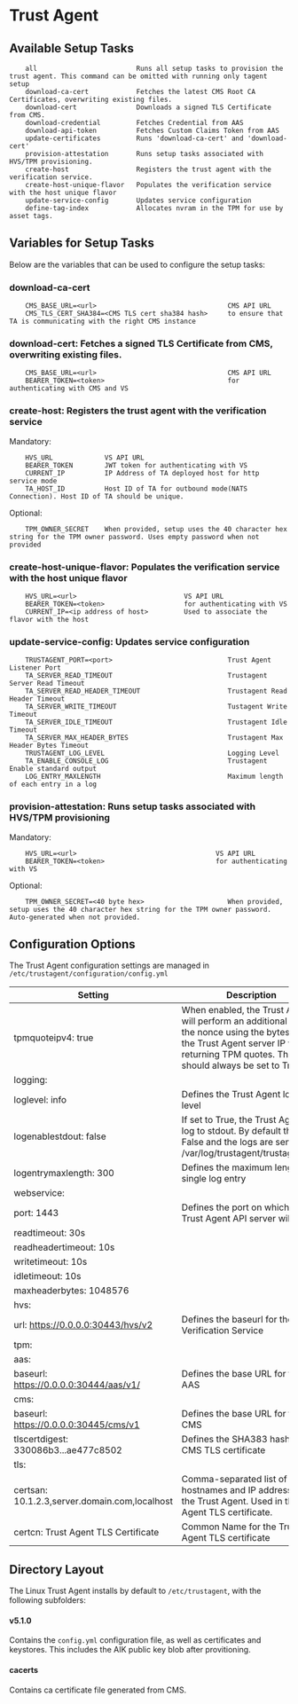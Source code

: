 # Trust Agent

## Available Setup Tasks

```
    all                         Runs all setup tasks to provision the trust agent. This command can be omitted with running only tagent setup
    download-ca-cert            Fetches the latest CMS Root CA Certificates, overwriting existing files.
    download-cert               Downloads a signed TLS Certificate from CMS.
    download-credential         Fetches Credential from AAS
    download-api-token          Fetches Custom Claims Token from AAS
    update-certificates         Runs 'download-ca-cert' and 'download-cert'
    provision-attestation       Runs setup tasks associated with HVS/TPM provisioning.
    create-host                 Registers the trust agent with the verification service.
    create-host-unique-flavor   Populates the verification service with the host unique flavor
    update-service-config       Updates service configuration
    define-tag-index            Allocates nvram in the TPM for use by asset tags.
```

## Variables for Setup Tasks

Below are the variables that can be used to configure the setup tasks:

### download-ca-cert

```
    CMS_BASE_URL=<url>                                 CMS API URL
    CMS_TLS_CERT_SHA384=<CMS TLS cert sha384 hash>     to ensure that TA is communicating with the right CMS instance
```

### download-cert: Fetches a signed TLS Certificate from CMS, overwriting existing files.

```
    CMS_BASE_URL=<url>                                 CMS API URL
    BEARER_TOKEN=<token>                               for authenticating with CMS and VS
```

### create-host: Registers the trust agent with the verification service

Mandatory:

```
	HVS_URL             VS API URL
	BEARER_TOKEN        JWT token for authenticating with VS
	CURRENT_IP          IP Address of TA deployed host for http service mode
	TA_HOST_ID          Host ID of TA for outbound mode(NATS Connection). Host ID of TA should be unique.
```

Optional:

```
    TPM_OWNER_SECRET    When provided, setup uses the 40 character hex string for the TPM owner password. Uses empty password when not provided
```

### create-host-unique-flavor: Populates the verification service with the host unique flavor

```
    HVS_URL=<url>                           VS API URL
    BEARER_TOKEN=<token>                    for authenticating with VS
    CURRENT_IP=<ip address of host>         Used to associate the flavor with the host
```

### update-service-config: Updates service configuration

```
    TRUSTAGENT_PORT=<port>                             Trust Agent Listener Port
    TA_SERVER_READ_TIMEOUT                             Trustagent Server Read Timeout
    TA_SERVER_READ_HEADER_TIMEOUT                      Trustagent Read Header Timeout
    TA_SERVER_WRITE_TIMEOUT                            Tustagent Write Timeout
    TA_SERVER_IDLE_TIMEOUT                             Trustagent Idle Timeout
    TA_SERVER_MAX_HEADER_BYTES                         Trustagent Max Header Bytes Timeout
    TRUSTAGENT_LOG_LEVEL                               Logging Level
    TA_ENABLE_CONSOLE_LOG                              Trustagent Enable standard output
    LOG_ENTRY_MAXLENGTH                                Maximum length of each entry in a log
```
  
### provision-attestation: Runs setup tasks associated with HVS/TPM provisioning

Mandatory:
```
    HVS_URL=<url>                                   VS API URL
    BEARER_TOKEN=<token>                            for authenticating with VS
```
Optional:
```
    TPM_OWNER_SECRET=<40 byte hex>                     When provided, setup uses the 40 character hex string for the TPM owner password. Auto-generated when not provided.
```

## Configuration Options

The Trust Agent configuration settings are managed in
`/etc/trustagent/configuration/config.yml`

| **Setting**                                   | **Description**                                              |
| --------------------------------------------- | ------------------------------------------------------------ |
| tpmquoteipv4: true                            | When enabled, the Trust Agent will perform an additional hash of the nonce using the bytes from the Trust Agent server IP when returning TPM quotes. This should always be set to True. |
| logging:                                      |                                                              |
| loglevel: info                                | Defines the Trust Agent logging level                        |
| logenablestdout: false                        | If set to True, the Trust Agent will log to stdout. By default this is False and the logs are sent to /var/log/trustagent/trustagent.log |
| logentrymaxlength: 300                        | Defines the maximum length of a single log entry             |
| webservice:                                   |                                                              |
| port: 1443                                    | Defines the port on which the Trust Agent API server will listen |
| readtimeout: 30s                              |                                                              |
| readheadertimeout: 10s                        |                                                              |
| writetimeout: 10s                             |                                                              |
| idletimeout: 10s                              |                                                              |
| maxheaderbytes: 1048576                       |                                                              |
| hvs:                                          |                                                              |
| url: https://0.0.0.0:30443/hvs/v2              | Defines the baseurl for the Verification Service             |
| tpm:                                          |                                                              |
| aas:                                          |                                                              |
| baseurl: https://0.0.0.0:30444/aas/v1/         | Defines the base URL for the AAS                             |
| cms:                                          |                                                              |
| baseurl: https://0.0.0.0:30445/cms/v1          | Defines the base URL for the CMS                             |
| tlscertdigest: 330086b3...ae477c8502          | Defines the SHA383 hash of the CMS TLS certificate           |
| tls:                                          |                                                              |
| certsan: 10.1.2.3,server.domain.com,localhost | Comma-separated list of hostnames and IP addresses for the Trust Agent. Used in the Agent TLS certificate. |
| certcn: Trust Agent TLS Certificate           | Common Name for the Trust Agent TLS certificate              |


## Directory Layout

The Linux Trust Agent installs by default to `/etc/trustagent`, with the
following subfolders:

#### v5.1.0

Contains the `config.yml` configuration file, as well as certificates and
keystores. This includes the AIK public key blob after provitioning.

#### cacerts

Contains ca certificate file generated from CMS.
